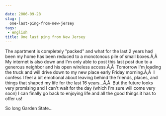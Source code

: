 ```yaml
---

date: 2006-09-28
slug: |
  one-last-ping-from-new-jersey
tags:
 - english
title: One last ping from New Jersey
---
```


The apartment is completely "packed" and what for the last 2 years had
been my home has been reduced to a monotonous pile of small boxes.Ã‚Â 
My internet is also down and I'm only able to post this last post due to
a generous neighbor and his open wireless access.Ã‚Â  Tomorrow I'm
loading the truck and will drive down to my new place early Friday
morning.Ã‚Â  I confess I feel a bit emotional about leaving behind the
friends, places, and things that shaped my life for the last 16
years...Ã‚Â  But the future looks very promising and I can't wait for
the day (which I'm sure will come very soon) I can finally go back to
enjoying life and all the good things it has to offer us!

So long Garden State...
